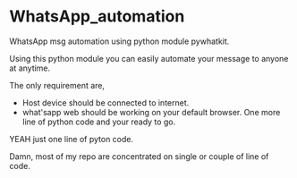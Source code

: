 # WhatsApp_automation
WhatsApp msg automation using python module pywhatkit.

Using this python module you can easily automate your message to anyone at anytime.

The only requirement are,
* Host device should be connected to internet.
* what'sapp web should be working on your default browser.
One more line of python code and your ready to go.

YEAH just one line of pyton code.

Damn, most of my repo are concentrated on single or couple of line of code.
